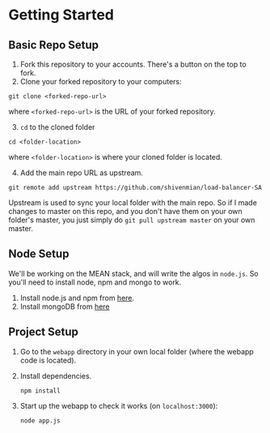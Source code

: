 # Getting Started

## Basic Repo Setup

1. Fork this repository to your accounts. There's a button on the top to fork.
2. Clone your forked repository to your computers:

  ```git clone <forked-repo-url>```

  where ```<forked-repo-url>``` is the URL of your forked repository.

3. ```cd``` to the cloned folder

  ```cd <folder-location>``` 

  where ```<folder-location>``` is where your cloned folder is located.

4. Add the main repo URL as upstream.

  ```git remote add upstream https://github.com/shivenmian/load-balancer-SA```

  Upstream is used to sync your local folder with the main repo. So if I made changes to master on this repo, and you don't   have them on your own folder's master, you just simply do `git pull upstream master` on your own master. 

## Node Setup

We'll be working on the MEAN stack, and will write the algos in ```node.js```. So you'll need to install node, npm and mongo to work. 

1. Install node.js and npm from [here](https://nodejs.org/en/).
2. Install mongoDB from [here](https://www.mongodb.com/download-center?jmp=nav#community)

## Project Setup

1. Go to the ```webapp``` directory in your own local folder (where the webapp code is located).

2. Install dependencies.

	```npm install```

3. Start up the webapp to check it works (on ```localhost:3000```):

	```node app.js```
